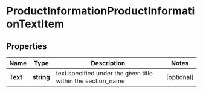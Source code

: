 # ProductInformationProductInformationTextItem


## Properties

| Name | Type | Description | Notes |
|------------ | ------------- | ------------- | -------------|
**Text** | **string** | text specified under the given title within the section_name |[optional]|